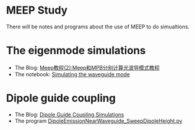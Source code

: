 # MEEP Study
There will be notes and programs about the use of MEEP to do simualtions.

# The eigenmode simulations

* The Blog:  [Meep教程(2):Meep和MPB分别计算光波导模式教程](https://knifelees3.github.io/2021/07/11/C_%E6%95%99%E7%A8%8B_%E7%94%A8Meep%E5%92%8CMPB%E8%AE%A1%E7%AE%97%E5%85%89%E6%B3%A2%E5%AF%BC%E6%A8%A1%E5%BC%8F/) 
* The notebook: [Simulating the waveguide mode](https://github.com/knifelees3/MEEPStudy/blob/master/WaveguideModeSimulations.ipynb)


# Dipole guide coupling

* The Blog: [Dipole Guide Coupling Simulations](https://knifelees3.github.io/2021/07/11/C_%E6%95%99%E7%A8%8B_%E7%94%A8Meep%E8%AE%A1%E7%AE%97%E5%81%B6%E6%9E%81%E5%AD%90%E8%80%A6%E5%90%88%E5%88%B0%E5%85%89%E6%B3%A2%E5%AF%BC%E6%A8%A1%E5%BC%8F%E7%9A%84%E6%95%88%E7%8E%87/)
* The program [DipoleEmissionNearWaveguide_SweepDipoleHeight.py](https://github.com/knifelees3/MEEPStudy/blob/master/DipoleEmissionNearWaveguide_SweepDipoleHeight.py)



